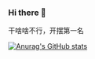 ### Hi there 👋
干啥啥不行，开摆第一名

[![Anurag's GitHub stats](https://github-readme-stats.vercel.app/api?username=yanjiangluzy)](https://github.com/anuraghazra/github-readme-stats)

<!--
**yanjiangluzy/yanjiangluzy** is a ✨ _special_ ✨ repository because its `README.md` (this file) appears on your GitHub profile.

Here are some ideas to get you started:

- 🔭 I’m currently working on ...
- 🌱 I’m currently learning ...
- 👯 I’m looking to collaborate on ...
- 🤔 I’m looking for help with ...
- 💬 Ask me about ...
- 📫 How to reach me: ...
- 😄 Pronouns: ...
- ⚡ Fun fact: ...
-->
